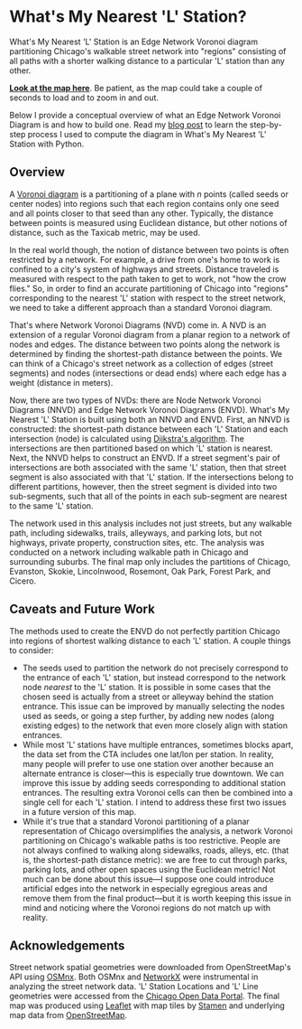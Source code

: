 # What's My Nearest 'L' Station?
What's My Nearest 'L' Station is an Edge Network Voronoi diagram partitioning Chicago's walkable street network into "regions" consisting of all paths with a shorter walking distance to a particular 'L' station than any other.

[**Look at the map here**](https://sabrinadchan.github.io/nearest-L-station/index.html). Be patient, as the map could take a couple of seconds to load and to zoom in and out.

Below I provide a conceptual overview of what an Edge Network Voronoi Diagram is and how to build one. Read my [blog post](https://sabrinadchan.github.io/data-blog/computing-a-network-voronoi-diagram.html) to learn the step-by-step process I used to compute the diagram in What's My Nearest 'L' Station with Python. 

## Overview
A [Voronoi diagram](https://en.wikipedia.org/wiki/Voronoi_diagram) is a partitioning of a plane with *n* points (called seeds or center nodes) into regions such that each region contains only one seed and all points closer to that seed than any other. Typically, the distance between points is measured using Euclidean distance, but other notions of distance, such as the Taxicab metric, may be used.

In the real world though, the notion of distance between two points is often restricted by a network. For example, a drive from one's home to work is confined to a city's system of highways and streets. Distance traveled is measured with respect to the path taken to get to work, not "how the crow flies." So, in order to find an accurate partitioning of Chicago into "regions" corresponding to the nearest 'L' station with respect to the street network, we need to take a different approach than a standard Voronoi diagram.

That's where Network Voronoi Diagrams (NVD) come in. A NVD is an extension of a regular Voronoi diagram from a planar region to a network of nodes and edges. The distance between two points along the network is determined by finding the shortest-path distance between the points. We can think of a Chicago's street network as a collection of edges (street segments) and nodes (intersections or dead ends) where each edge has a weight (distance in meters). 

Now, there are two types of NVDs: there are Node Network Voronoi Diagrams (NNVD) and Edge Network Voronoi Diagrams (ENVD). What's My Nearest 'L' Station is built using both an NNVD and ENVD. First, an NNVD is constructed: the shortest-path distance between each 'L' Station and each intersection (node) is calculated using [Dijkstra's algorithm](https://en.wikipedia.org/wiki/Dijkstra%27s_algorithm). The intersections are then partitioned based on which 'L' station is nearest. Next, the NNVD helps to construct an ENVD. If a street segment's pair of intersections are both associated with the same 'L' station, then that street segment is also associated with that 'L' station. If the intersections belong to different partitions, however, then the street segment is divided into two sub-segments, such that all of the points in each sub-segment are nearest to the same 'L' station.

The network used in this analysis includes not just streets, but any walkable path, including sidewalks, trails, alleyways, and parking lots, but not highways, private property, construction sites, etc. The analysis was conducted on a network including walkable path in Chicago and surrounding suburbs. The final map only includes the partitions of Chicago, Evanston, Skokie, Lincolnwood, Rosemont, Oak Park, Forest Park, and Cicero.

## Caveats and Future Work
The methods used to create the ENVD do not perfectly partition Chicago into regions of shortest walking distance to each 'L' station. A couple things to consider:
* The seeds used to partition the network do not precisely correspond to the entrance of each 'L' station, but instead correspond to the network node *nearest* to the 'L' station. It is possible in some cases that the chosen seed is actually from a street or alleyway behind the station entrance. This issue can be improved by manually selecting the nodes used as seeds, or going a step further, by adding new nodes (along existing edges) to the network that even more closely align with station entrances.
* While most 'L' stations have multiple entrances, sometimes blocks apart, the data set from the CTA includes one lat/lon per station. In reality, many people will prefer to use one station over another because an alternate entrance is closer—this is especially true downtown. We can improve this issue by adding seeds corresponding to additional station entrances. The resulting extra Voronoi cells can then be combined into a single cell for each 'L' station. I intend to address these first two issues in a future version of this map. 
* While it's true that a standard Voronoi partitioning of a planar representation of Chicago oversimplifies the analysis, a network Voronoi partitioning on Chicago's walkable paths is too restrictive. People are not always confined to walking along sidewalks, roads, alleys, etc. (that is, the shortest-path distance metric): we are free to cut through parks, parking lots, and other open spaces using the Euclidean metric! Not much can be done about this issue—I suppose one could introduce artificial edges into the network in especially egregious areas and remove them from the final product—but it is worth keeping this issue in mind and noticing where the Voronoi regions do not match up with reality.

## Acknowledgements
Street network spatial geometries were downloaded from OpenStreetMap's API using [OSMnx](https://github.com/gboeing/osmnx). Both OSMnx and [NetworkX](https://github.com/networkx/networkx) were instrumental in analyzing the street network data. 'L' Station Locations and 'L' Line geometries were accessed from the [Chicago Open Data Portal](https://data.cityofchicago.org/Transportation/CTA-List-of-CTA-Datasets/pnau-cf66). The final map was produced using [Leaflet](https://leafletjs.com) with map tiles by [Stamen](http://stamen.com/) and underlying map data from [OpenStreetMap](http://openstreetmap.org/).
